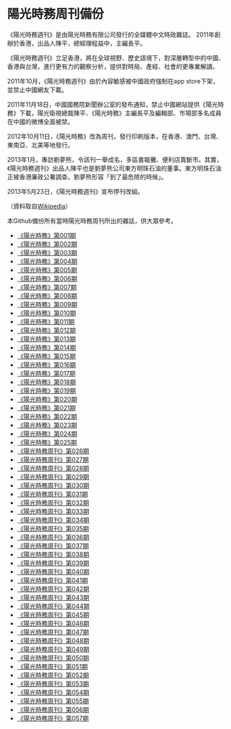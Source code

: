 # 陽光時務周刊備份

《陽光時務週刊》是由陽光時務有限公司發行的全媒體中文時政雜誌。 2011年創辦於香港，出品人陳平，總經理程益中，主編長平。

《陽光時務週刊》立足香港，將在全球視野、歷史語境下，對深層轉型中的中國、香港與台灣，進行更有力的觀察分析，提供對時局、產經、社會的更專業解讀。

2011年10月，《陽光時務週刊》由於內容敏感被中國政府強制在app store下架，並禁止中國網友下載。

2011年11月18日，中國國務院新聞辦公室的發布通知，禁止中國網站提供《陽光時務》下載，陽光衛視總裁陳平、《陽光時務》主編長平及編輯部、市場部多名成員在中國的微博全面被禁。

2012年10月11日，《陽光時務》改為周刊，發行印刷版本，在香港、澳門、台灣、東南亞、北美等地發行。

2013年1月，專訪劉夢熊，令該刊一舉成名，多區書報攤、便利店賣斷市。其實，《陽光時務週刊》出品人陳平也是劉夢熊公司東方明珠石油的董事。東方明珠石油正被香港廉政公署調查。劉夢熊形容「到了最危險的時候」。

2013年5月23日，《陽光時務週刊》宣布停刊改組。

（資料取自[Wikipedia](https://zh.wikipedia.org/zh-tw/%E9%99%BD%E5%85%89%E6%99%82%E5%8B%99%E9%80%B1%E5%88%8A)）

本Github備份所有當時陽光時務周刊所出的雜誌，供大眾參考。

* [《陽光時務》第001期](《陽光時務》第001期.pdf)
* [《陽光時務》第002期](《陽光時務》第002期.pdf)
* [《陽光時務》第003期](《陽光時務》第003期.pdf)
* [《陽光時務》第004期](《陽光時務》第004期.pdf)
* [《陽光時務》第005期](《陽光時務》第005期.pdf)
* [《陽光時務》第006期](《陽光時務》第006期.pdf)
* [《陽光時務》第007期](《陽光時務》第007期.pdf)
* [《陽光時務》第008期](《陽光時務》第008期.pdf)
* [《陽光時務》第009期](《陽光時務》第009期.pdf)
* [《陽光時務》第010期](《陽光時務》第010期.pdf)
* [《陽光時務》第011期](《陽光時務》第011期.pdf)
* [《陽光時務》第012期](《陽光時務》第012期.pdf)
* [《陽光時務》第013期](《陽光時務》第013期.pdf)
* [《陽光時務》第014期](《陽光時務》第014期.pdf)
* [《陽光時務》第015期](《陽光時務》第015期.pdf)
* [《陽光時務》第016期](《陽光時務》第016期.pdf)
* [《陽光時務》第017期](《陽光時務》第017期.pdf)
* [《陽光時務》第018期](《陽光時務》第018期.pdf)
* [《陽光時務》第019期](《陽光時務》第019期.pdf)
* [《陽光時務》第020期](《陽光時務》第020期.pdf)
* [《陽光時務》第021期](《陽光時務》第021期.pdf)
* [《陽光時務》第022期](《陽光時務》第022期.pdf)
* [《陽光時務》第023期](《陽光時務》第023期.pdf)
* [《陽光時務》第024期](《陽光時務》第024期.pdf)
* [《陽光時務》第025期](《陽光時務》第025期.pdf)
* [《陽光時務周刊》第026期](《陽光時務周刊》第026期.pdf)
* [《陽光時務周刊》第027期](《陽光時務周刊》第027期.pdf)
* [《陽光時務周刊》第028期](《陽光時務周刊》第028期.pdf)
* [《陽光時務周刊》第029期](《陽光時務周刊》第029期.pdf)
* [《陽光時務周刊》第030期](《陽光時務周刊》第030期.pdf)
* [《陽光時務周刊》第031期](《陽光時務周刊》第031期.pdf)
* [《陽光時務周刊》第032期](《陽光時務周刊》第032期.pdf)
* [《陽光時務周刊》第033期](《陽光時務周刊》第033期.pdf)
* [《陽光時務周刊》第034期](《陽光時務周刊》第034期.pdf)
* [《陽光時務周刊》第035期](《陽光時務周刊》第035期.pdf)
* [《陽光時務周刊》第036期](《陽光時務周刊》第036期.pdf)
* [《陽光時務周刊》第037期](《陽光時務周刊》第037期.pdf)
* [《陽光時務周刊》第038期](《陽光時務周刊》第038期.pdf)
* [《陽光時務周刊》第039期](《陽光時務周刊》第039期.pdf)
* [《陽光時務周刊》第040期](《陽光時務周刊》第040期.pdf)
* [《陽光時務周刊》第041期](《陽光時務周刊》第041期.pdf)
* [《陽光時務周刊》第042期](《陽光時務周刊》第042期.pdf)
* [《陽光時務周刊》第043期](《陽光時務周刊》第043期.pdf)
* [《陽光時務周刊》第044期](《陽光時務周刊》第044期.pdf)
* [《陽光時務周刊》第045期](《陽光時務周刊》第045期.pdf)
* [《陽光時務周刊》第046期](《陽光時務周刊》第046期.pdf)
* [《陽光時務周刊》第047期](《陽光時務周刊》第047期.pdf)
* [《陽光時務周刊》第048期](《陽光時務周刊》第048期.pdf)
* [《陽光時務周刊》第049期](《陽光時務周刊》第049期.pdf)
* [《陽光時務周刊》第050期](《陽光時務周刊》第050期.pdf)
* [《陽光時務周刊》第051期](《陽光時務周刊》第051期.pdf)
* [《陽光時務周刊》第052期](《陽光時務周刊》第052期.pdf)
* [《陽光時務周刊》第053期](《陽光時務周刊》第053期.pdf)
* [《陽光時務周刊》第054期](《陽光時務周刊》第054期.pdf)
* [《陽光時務周刊》第055期](《陽光時務周刊》第055期.pdf)
* [《陽光時務周刊》第056期](《陽光時務周刊》第056期.pdf)
* [《陽光時務周刊》第057期](《陽光時務周刊》第057期.pdf)
